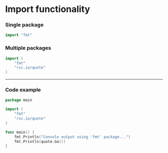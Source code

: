 # Import functionality

### Single package

```go
import "fmt"
```

### Multiple packages

```go
import (
    "fmt"
    "rsc.io/quote"
)
```


---


### Code example

```go
package main

import (
    "fmt"
    "rsc.io/quote"
)

func main() {
    fmt.Println("Console output using 'fmt' package...")
    fmt.Println(quote.Go())
}
```
